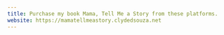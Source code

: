 ```yaml
---
title: Purchase my book Mama, Tell Me a Story from these platforms.
website: https://mamatellmeastory.clydedsouza.net
---
```

